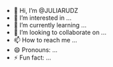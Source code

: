 - 👋 Hi, I’m @JULIARUDZ
- 👀 I’m interested in ...
- 🌱 I’m currently learning ...
- 💞️ I’m looking to collaborate on ...
- 📫 How to reach me ...
- 😄 Pronouns: ...
- ⚡ Fun fact: ...

<!---
JULIARUDZ/JULIARUDZ is a ✨ special ✨ repository because its `README.md` (this file) appears on your GitHub profile.
You can click the Preview link to take a look at your changes.
--->
